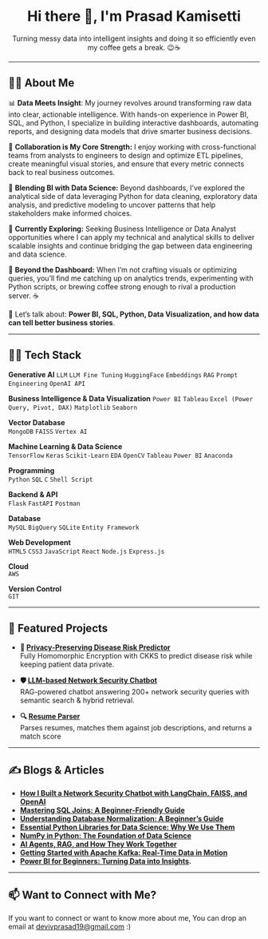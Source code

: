 <h1 align="center">Hi there 👋, I'm Prasad Kamisetti</h1>
<p align="center">
Turning messy data into intelligent insights and doing it so efficiently even my coffee gets a break. 😉☕</p>

------------------------------------------------------------------------------------------------------------------------------------------------------
## 🙎‍♂️ About Me

📊 **Data Meets Insight**: My journey revolves around transforming raw data into clear, actionable intelligence. With hands-on experience in Power BI, SQL, and Python, I specialize in building interactive dashboards, automating reports, and designing data models that drive smarter business decisions.


🤝 **Collaboration is My Core Strength:** I enjoy working with cross-functional teams from analysts to engineers to design and optimize ETL pipelines, create meaningful visual stories, and ensure that every metric connects back to real business outcomes.


🧠 **Blending BI with Data Science:** Beyond dashboards, I’ve explored the analytical side of data leveraging Python for data cleaning, exploratory data analysis, and predictive modeling to uncover patterns that help stakeholders make informed choices.


🎯 **Currently Exploring:** Seeking Business Intelligence or Data Analyst opportunities where I can apply my technical and analytical skills to deliver scalable insights and continue bridging the gap between data engineering and data science.


🌟 **Beyond the Dashboard:** When I’m not crafting visuals or optimizing queries, you’ll find me catching up on analytics trends, experimenting with Python scripts, or brewing coffee strong enough to rival a production server. ☕


💬 Let’s talk about: **Power BI, SQL, Python, Data Visualization, and how data can tell better business stories**.


------------------------------------------------------------------------------------------------------------------------------------------------------

## 🧑‍💻 Tech Stack


**Generative AI**
`LLM` `LLM Fine Tuning` `HuggingFace` `Embeddings` `RAG` `Prompt Engineering` `OpenAI API`

**Business Intelligence & Data Visualization**
`Power BI` `Tableau` `Excel (Power Query, Pivot, DAX)` `Matplotlib` `Seaborn`

**Vector Database**  
`MongoDB` `FAISS` `Vertex AI`

**Machine Learning & Data Science**  
`TensorFlow` `Keras` `Scikit-Learn` `EDA` `OpenCV` `Tableau` `Power BI` `Anaconda`

**Programming**  
`Python` `SQL` `C` `Shell Script`

**Backend & API**  
`Flask` `FastAPI` `Postman`

**Database**  
`MySQL` `BigQuery` `SQLite` `Entity Framework`

**Web Development**  
`HTML5` `CSS3` `JavaScript` `React` `Node.js` `Express.js`

**Cloud**  
`AWS` 

**Version Control**  
`GIT`

------------------------------------------------------------------------------------------------------------------------------------------------------

## 📌 Featured Projects

- **🔐 [Privacy-Preserving Disease Risk Predictor](https://github.com/prasad-kamisettti/FHE-on-disease-prediction-)**  
  Fully Homomorphic Encryption with CKKS to predict disease risk while keeping patient data private. 

- **🛡️ [LLM-based Network Security Chatbot](https://github.com/prasad-kamisettti/Network-Security---Q-A-Chatbot-Project)**  
  RAG-powered chatbot answering 200+ network security queries with semantic search & hybrid retrieval. 

- **🔍 [Resume Parser](https://github.com/prasad-kamisettti/resume-scanner-project-)**  
Parses resumes, matches them against job descriptions, and returns a match score


------------------------------------------------------------------------------------------------------------------------------------------------------------------------------------------------------

## ✍️ Blogs & Articles
- **[How I Built a Network Security Chatbot with LangChain, FAISS, and OpenAI](https://medium.com/@vara2000prasad/building-a-network-security-chatbot-with-langchain-faiss-and-open-ai-7b96bb919db2)**
- **[Mastering SQL Joins: A Beginner-Friendly Guide](https://medium.com/@vara2000prasad/mastering-sql-joins-a-beginner-friendly-guide-b534ea5b9c89)**
- **[Understanding Database Normalization: A Beginner’s Guide](https://medium.com/@vara2000prasad/understanding-database-normalization-a-beginners-guide-bf96e2490905)**
- **[Essential Python Libraries for Data Science: Why We Use Them](https://medium.com/@vara2000prasad/essential-python-libraries-for-data-science-why-we-use-them-761af79793b0)**
- **[NumPy in Python: The Foundation of Data Science](https://medium.com/@vara2000prasad/numpy-in-python-the-foundation-of-data-science-9b75acca5e6c)**
- **[AI Agents, RAG, and How They Work Together](https://medium.com/@vara2000prasad/ai-agents-rag-and-how-they-work-together-a50fd38c24d9)**
- **[Getting Started with Apache Kafka: Real-Time Data in Motion](https://medium.com/@vara2000prasad/getting-started-with-apache-kafka-real-time-data-in-motion-99c7573a168c)**
- **[Power BI for Beginners: Turning Data into Insights](https://medium.com/@vara2000prasad/power-bi-for-beginners-turning-data-into-insights-aa488becbddd).**


------------------------------------------------------------------------------------------------------------------------------------------------------------------------------------------------------
## 📫 Want to Connect with Me?
If you want to connect or want to know more about me, You can drop an email at devivprasad19@gmail.com :)

